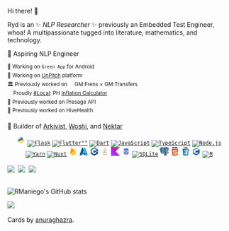 Hi there! 👋

Ryd is an ✨ _NLP Researcher_ ✨ previously an Embedded Test Engineer, whoa! A multipassionate tugged into literature, mathematics, and technology.

  💼 Aspiring NLP Engineer
  
  <sup title="GIS-based Bin Finder">🍃 Working on `Green App` for Android</sup><br />
  <sup title="Media-based dynamic form-builder and online surveys.">🦄 Working on <a href="https://unpitch.vercel.app/" target="_blank">UnPitch</a> platform</sup><br />
  <sup title="on HIVE×WAX Blockchains">🏛️ Previously worked on <img src="https://gmtransfers.vercel.app/gmfrens-logo.png" width="10px" height="10px" /> GM:Frens × GM:Transfers</sup>
  <sup>&nbsp;</sup><br/>
  <sup title="using Python (Flask)"><img src="https://financeph.vercel.app/static/philippines.png" width="10px" height="10px" /> Proudly [#Local](https://rodmaniego.wordpress.com/2021/07/01/python-implementation-for-the-philippine-inflation-calculator/): PH [Inflation Calculator](https://financeph.vercel.app/)</sup>
  <sup>&nbsp;</sup><br/>
  <sup title="Cryptocurrency Prediction Service">🔮 Previously worked on Presage API</sup>
  <sup>&nbsp;</sup><br/>
  <sup>🐝 Previously worked on HiveHealth</sup>
  
  🧰 Builder of [Arkivist](https://github.com/rmaniego/arkivist), [Woshi](https://github.com/rmaniego/woshi), and [Nektar](https://github.com/rmaniego/nektar)
  
<div style="text-align: center;">
  <code><a href="#"><img src="https://raw.githubusercontent.com/github/explore/80688e429a7d4ef2fca1e82350fe8e3517d3494d/topics/python/python.png" width="20px" title="Python"></a></code>
  <code><a href="#"><img src="https://skillicons.dev/icons?i=flask&theme=light" height="20px" title="Flask"></a></code>
    <code><a href="#"><img src="https://skillicons.dev/icons?i=flutter&theme=light" height="20px" title=Flutter""></a></code>
  <code><a href="#"><img src="https://skillicons.dev/icons?i=dart&theme=light" height="20px" title="Dart"></a></code>
    <code><a href="#"><img src="https://skillicons.dev/icons?i=js&theme=light" height="20px" title="JavaScript"></a></code>
  <code><a href="#"><img src="https://skillicons.dev/icons?i=ts&theme=light" height="20px" title="TypeScript"></a></code>
    <code><a href="#"><img src="https://skillicons.dev/icons?i=nodejs&theme=light" height="20px" title="Node.js"></a></code>
    <code><a href="#"><img src="https://skillicons.dev/icons?i=yarn&theme=light" height="20px" title="Yarn"></a></code>
  <code><a href="#"><img src="https://skillicons.dev/icons?i=nuxtjs&theme=light" height="20px" title="Nuxt"></a></code>
  <code><a href="#"><img src="https://raw.githubusercontent.com/github/explore/80688e429a7d4ef2fca1e82350fe8e3517d3494d/topics/firebase/firebase.png" width="20px" title="Firebase"></a></code>
  <code><a href="#"><img src="https://raw.githubusercontent.com/github/explore/80688e429a7d4ef2fca1e82350fe8e3517d3494d/topics/azure/azure.png" width="20px" title="Azure Blobs"></a></code>
  <code><a href="#"><img src="https://raw.githubusercontent.com/github/explore/80688e429a7d4ef2fca1e82350fe8e3517d3494d/topics/cpp/cpp.png" width="20px" title="C++"></a></code>
  <code><a href="#"><img src="https://raw.githubusercontent.com/github/explore/80688e429a7d4ef2fca1e82350fe8e3517d3494d/topics/java/java.png" width="20px" title="Java SE"></a></code>
  <code><a href="#"><img src="https://raw.githubusercontent.com/github/explore/80688e429a7d4ef2fca1e82350fe8e3517d3494d/topics/kotlin/kotlin.png" width="20px" title="Kotlin"></a></code>
  <code><a href="#"><img src="https://raw.githubusercontent.com/github/explore/80688e429a7d4ef2fca1e82350fe8e3517d3494d/topics/sql/sql.png" width="20px" title="SQL"></a></code>
  <code><a href="#"><img src="https://skillicons.dev/icons?i=sqlite&theme=light" width="20px" title="SQLite"></a></code>
  <code><a href="#"><img src="https://raw.githubusercontent.com/github/explore/80688e429a7d4ef2fca1e82350fe8e3517d3494d/topics/postgresql/postgresql.png" width="20px" title="PostgreSQL"></a></code>
  <code><a href="#"><img src="https://raw.githubusercontent.com/github/explore/80688e429a7d4ef2fca1e82350fe8e3517d3494d/topics/html/html.png" width="20px" title="HTML5"></a></code>
  <code><a href="#"><img src="https://raw.githubusercontent.com/github/explore/80688e429a7d4ef2fca1e82350fe8e3517d3494d/topics/css/css.png" width="20px" title="CSS"></a></code>
  <code><a href="#"><img src="https://raw.githubusercontent.com/github/explore/80688e429a7d4ef2fca1e82350fe8e3517d3494d/topics/c/c.png" width="20px" title="C"></a></code>
  <code><a href="#"><img src="https://skillicons.dev/icons?i=r&theme=light" height="20px" title="R"></a></code>
</div>

<br>

<div>
  <span><a href="https://www.linkedin.com/in/rodmaniego/"><img src="https://img.shields.io/badge/LinkedIn-0077B5?style=for-the-badge&logo=linkedin&logoColor=white" height="20px"></a><span>&nbsp;
  <span><a href="https://pgradcs.wordpress.com/"><img src="https://img.shields.io/badge/Wordpress-21759B?style=for-the-badge&logo=wordpress&logoColor=white" height="20px"></a><span>&nbsp;
  <span><a href="https://www.hackerrank.com/leaderboard?filter=Philippines&filter_on=country&limit=25&page=1&track=python&type=practice"><img src="https://img.shields.io/badge/-Hackerrank-2EC866?style=for-the-badge&logo=HackerRank&logoColor=white" height="20px"></a>
</div>
    

<br>

![RManiego's GitHub stats](https://github-readme-stats.vercel.app/api?username=rmaniego&show_icons=true&include_all_commits=true)

![](https://github-readme-stats.vercel.app/api/top-langs/?username=rmaniego&layout=compact&theme=buefy&hide_border=true)


Cards by [anuraghazra](https://github.com/anuraghazra/github-readme-stats).
